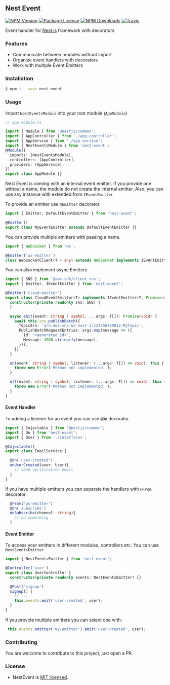 ## Nest Event
<p>
  <a href="https://www.npmjs.com/~nest-event" target="_blank"><img src="https://img.shields.io/npm/v/nest-event.svg"
      alt="NPM Version" /></a>
  <a href="https://www.npmjs.com/~nest-event" target="_blank"><img src="https://img.shields.io/npm/l/nest-event.svg"
      alt="Package License" /></a>
  <a href="https://www.npmjs.com/~nest-event" target="_blank"><img
      src="https://img.shields.io/npm/dm/nest-event.svg" alt="NPM Downloads" /></a>
  <a href="https://travis-ci.org/javascript-dragons/nest-event"><img
      src="https://api.travis-ci.org/javascript-dragons/nest-event.svg?branch=master" alt="Travis" /></a>
</p>
  <p >Event handler for <a href="https://nestjs.com" target="_blank">Nest.js</a> framework with decorators </p>

### Features
- Communicate between modules without import
- Organize event handlers with decorators
- Work with multiple Event Emitters

### Installation

```bash
$ npm i --save nest-event
```
### Usage
Import `NestEventsModule` into your root module _(`AppModule`)_

```ts
// app.module.ts

import { Module } from '@nestjs/common';
import { AppController } from './app.controller';
import { AppService } from './app.service';
import { NestEventsModule } from 'nest-event';
@Module({
  imports: [NestEventsModule],
  controllers: [AppController],
  providers: [AppService],
})
export class AppModule {}
```

Nest Event is coming with an internal event emitter. If you provide one without a name, the module do not create the internal emitter. Also, you can use any instance with extended from `IEventEmitter`

To provide an emitter use `@Emitter` decorator.

```ts
import { Emitter, DefaultEventEmitter } from 'nest-event';

@Emitter()
export class MyEventEmitter extends DefaultEventEmitter {}
```

You can provide multiple emitters with passing a name.

```ts
import { WebSocket } from 'ws';

@Emitter('ws-emitter')
class WebsocketClient<T = any> extends WebSocket implements IEventEmitter<T, boolean> {}
```

You can also implement async Emitters

```ts
import { SNS } from '@aws-sdk/client-sns';
import { Emitter, IEventEmitter } from 'nest-event';

@Emitter('cloud-emitter')
export class CloudEventEmitter<T> implements IEventEmitter<T, Promise<void>> {
  constructor(private readonly sns: SNS) {
  }

  async emit(event: string | symbol, ...args: T[]): Promise<void> {
    await this.sns.publishBatch({
      TopicArn: 'arn:aws:sns:us-east-1:123456789012:MyTopic',
      PublishBatchRequestEntries: args.map(message => ({
        Id: '<generated id>',
        Message: JSON.stringify(message),
      })),
    });
  }

  on(event: string | symbol, listener: (...args: T[]) => void): this {
    throw new Error('Method not implemented.');
  }

  off(event: string | symbol, listener: (...args: T[]) => void): this {
    throw new Error('Method not implemented.');
  }
}
```


#### Event Handler

To adding a listener for an event you can use `@On` decorator.

```ts
import { Injectable } from '@nestjs/common';
import { On } from 'nest-event';
import { User } from './interfaces';

@Injectable()
export class EmailService {

  @On('user-created')
  onUserCreated(user: User){
    // send verification email
  }
}
```
If you have multiple emitters you can separate the handlers with `@From` decorator.

```ts
  @From('ws-emitter')
  @On('subscribe')
  onSubscribe(channel: string){
    // do something
  }
```
#### Event Emitter

To access your emitters in different modules, controllers etc. You can use  `NestEventsEmitter`

```ts
import { NestEventsEmitter } from 'nest-event';

@Controller('user')
export class UserController {
  constructor(private readonly events: NestEventsEmitter) {}

  @Post('signup')
  signup() {
    // ...
    this.events.emit('user-created', user);
  }
}
```
If you provide multiple emitters you can select one with:

```ts
 this.events.emitter('my-emitter').emit('user-created', user);
```

### Contributing

You are welcome to contribute to this project, just open a PR.
### License

- NestEvent is [MIT licensed](LICENSE).
